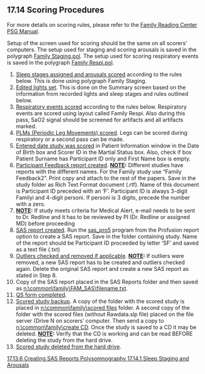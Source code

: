 ## 17.14 Scoring Procedures

For more details on scoring rules, please refer to the <u>Family Reading Center PSG Manual</u>.

Setup of the screen used for scoring should be the same on all scorers’ computers.  The setup used for staging and scoring arousals is saved in the polygraph <u>Family Staging.pol</u>.  The setup used for scoring respiratory events is saved in the polygraph <u>Family Respi.pol</u>.

1. <u>Sleep stages assigned and arousals scored</u> according to the rules below.  This is done using polygraph Family Staging.
2. <u>Edited lights set</u>.  This is done on the Summary screen based on the information from recorded lights and sleep stages and rules outlined below.
3. <u>Respiratory events scored</u> according to the rules below. Respiratory events are scored using layout called Family Respi.  Also during this pass, SaO2 signal should be screened for artifacts and all artifacts marked.
4. <u>PLMs (Periodic Leg Movements) scored</u>. Legs can be scored during respiratory or a second pass can be made.
5. <u>Entered date study was scored</u> in Patient Information window in the Date of Birth box and Scorer ID in the Martial Status box.  Also, check if box Patient Surname has Participant ID only and First Name box is empty.
6. <u>Participant Feedback report created</u>.  **<u>NOTE</u>:** Different studies have reports with the different names.  For the Family study use “Family Feedback2”.  Print copy and attach to the rest of the papers.  Save in the study folder as Rich Text Format document (.rtf).  Name of this document is Participant ID preceded with an ‘F’. Participant ID is always 3-digit Familyi and 4-digit personi.  If personi is 3 digits, precede the number with a zero.
7. **<u>NOTE</u>:** If study meets criteria for Medical Alert, e-mail needs to be sent to Dr. Redline and it has to be reviewed by PI (Dr. Redline or assigned MD) before proceeding
8. <u>SAS report created</u>. Run the <u>sas_pro5</u> program from the Profusion report option to create a SAS report. Save in the folder containing study. Name of the report should be Participant ID proceeded by letter ‘SF’ and saved as a text file (.txt)
9. <u>Outliers checked and removed if applicable</u>. **<u>NOTE</u>:** If outliers were removed, a new SAS report has to be created and outliers checked again. Delete the original SAS report and create a new SAS report as stated in Step 8.
10. Copy of the SAS report placed in the SAS Reports folder and then saved as <u>n:\common\family\FAM_SAS\filename.txt</u>.
11. <u>QS form completed</u>.
12. <u>Scored study backup</u>.  A copy of the folder with the scored study is placed in <u>n:\common\family\scored files</u> folder.  A second copy of the folder with the scored files (without Rawdata.slp file) placed on the file server (Drive N on scorers’ computer.  Then send a copy to <u>n:\common\family\create CD</u>. Once the study is saved to a CD it may be deleted. **<u>NOTE</u>:** Verify that the CD is working and can be read BEFORE deleting the study from the hard drive.
13. <u>Scored study deleted from the hard drive</u>.


<div class="center">
<div class="btn-group">
  <a href=":pages_path:/manuals/polysomnography/17-13-06-creating-sas-reports.md" class="btn btn-default">
    <span class="glyphicon glyphicon-chevron-left"></span>
    17.13.6 Creating SAS Reports
  </a>

  <a href=":pages_path:/manuals/polysomnography" class="btn btn-default">
    <span class="glyphicon glyphicon-chevron-up"></span>
    Polysomnography
  </a>

  <a href=":pages_path:/manuals/polysomnography/17-14-01-sleep-staging-arousals.md" class="btn btn-success">
    17.14.1 Sleep Staging and Arousals
    <span class="glyphicon glyphicon-chevron-right"></span>
  </a>
</div>
</div>
